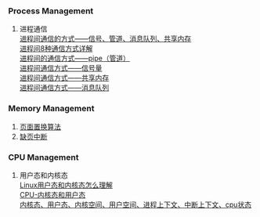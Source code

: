 ### Process Management
1. 进程通信  
[进程间通信的方式——信号、管道、消息队列、共享内存](https://www.cnblogs.com/LUO77/p/5816326.html)  
[进程间8种通信方式详解](https://blog.csdn.net/violet_echo_0908/article/details/51201278)  
[进程间的通信方式——pipe（管道）](https://blog.csdn.net/skyroben/article/details/71513385)  
[进程间通信方式——信号量](https://blog.csdn.net/skyroben/article/details/72513985)  
[进程间通信方式——共享内存](https://blog.csdn.net/skyroben/article/details/72625028)  
[进程间通信方式——消息队列](https://blog.csdn.net/skyroben/article/details/72520501)  

### Memory Management
1. [页面置换算法](https://www.jianshu.com/p/18285ecffbfb)  
2. [缺页中断](https://blog.csdn.net/f905699146/article/details/77187901)  

### CPU Management
1. 用户态和内核态  
[Linux用户态和内核态怎么理解](https://www.zhihu.com/question/397142622)  
[CPU-内核态和用户态](https://www.jianshu.com/p/3bb1cdd44ef0)  
[内核态、用户态、内核空间、用户空间、进程上下文、中断上下文、cpu状态](https://www.cnblogs.com/axing-articles/p/11421299.html)  




